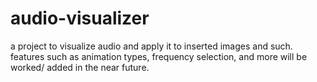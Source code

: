 # audio-visualizer
a project to visualize audio and apply it to inserted images and such. features such as animation types, frequency selection, and more will be worked/ added in the near future.
